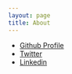 ```yaml
---
layout: page
title: About
---
```


* [Github Profile](http://github.com/aliev)
* [Twitter](http://twitter.com/ali_aliev)
* [Linkedin](https://www.linkedin.com/in/alialiev)
